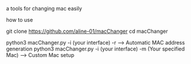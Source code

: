 a tools for changing mac easily

how to use 

git clone https://github.com/aline-01/macChanger
cd macChanger

python3 macChanger.py -i (your interface) -r --> Automatic MAC address generation
python3 macChanger.py -i (your interface) -m (Your specified Mac) --> Custom Mac setup


